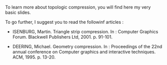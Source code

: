 To learn more about topologic compression, you will find here my very basic slides.

To go further, I suggest you to read the followinf articles : 

- ISENBURG, Martin. Triangle strip compression. In : Computer Graphics Forum. Blackwell Publishers Ltd, 2001. p. 91-101.

- DEERING, Michael. Geometry compression. In : Proceedings of the 22nd annual conference on Computer graphics and interactive techniques. ACM, 1995. p. 13-20.
